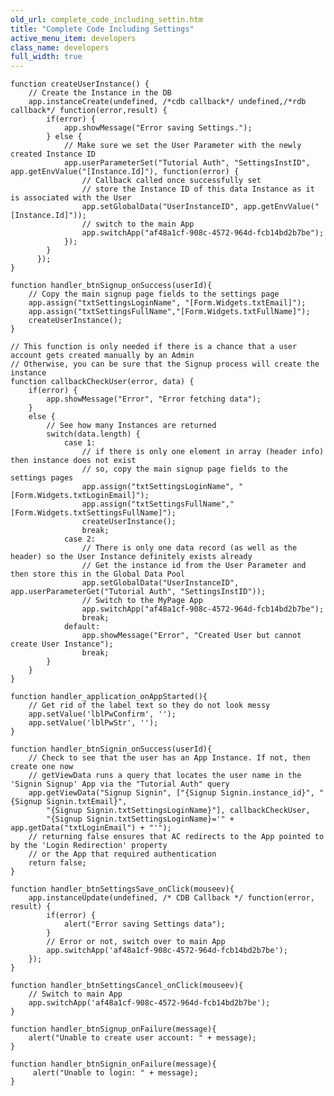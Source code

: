 ```yaml
---
old_url: complete_code_including_settin.htm
title: "Complete Code Including Settings"
active_menu_item: developers
class_name: developers
full_width: true
---
```



     
    function createUserInstance() {
        // Create the Instance in the DB
        app.instanceCreate(undefined, /*cdb callback*/ undefined,/*rdb callback*/ function(error,result) {
            if(error) {
                app.showMessage("Error saving Settings.");
            } else {
                // Make sure we set the User Parameter with the newly created Instance ID
                app.userParameterSet("Tutorial Auth", "SettingsInstID", app.getEnvValue("[Instance.Id]"), function(error) { 
                    // Callback called once successfully set
                    // store the Instance ID of this data Instance as it is associated with the User
                    app.setGlobalData("UserInstanceID", app.getEnvValue("[Instance.Id]"));          
                    // switch to the main App
                    app.switchApp("af48a1cf-908c-4572-964d-fcb14bd2b7be");
                });
            }
          });    
    }
     
    function handler_btnSignup_onSuccess(userId){
        // Copy the main signup page fields to the settings page
        app.assign("txtSettingsLoginName", "[Form.Widgets.txtEmail]");
        app.assign("txtSettingsFullName","[Form.Widgets.txtFullName]");
        createUserInstance();        
    }
     
    // This function is only needed if there is a chance that a user account gets created manually by an Admin
    // Otherwise, you can be sure that the Signup process will create the instance
    function callbackCheckUser(error, data) {
        if(error) {
            app.showMessage("Error", "Error fetching data");
        } 
        else {
            // See how many Instances are returned
            switch(data.length) {
                case 1:
                    // if there is only one element in array (header info) then instance does not exist
                    // so, copy the main signup page fields to the settings pages
                    app.assign("txtSettingsLoginName", "[Form.Widgets.txtLoginEmail]");
                    app.assign("txtSettingsFullName","[Form.Widgets.txtSettingsFullName]");
                    createUserInstance(); 
                    break;
                case 2: 
                    // There is only one data record (as well as the header) so the User Instance definitely exists already
                    // Get the instance id from the User Parameter and then store this in the Global Data Pool
                    app.setGlobalData("UserInstanceID", app.userParameterGet("Tutorial Auth", "SettingsInstID"));
                    // Switch to the MyPage App
                    app.switchApp("af48a1cf-908c-4572-964d-fcb14bd2b7be");                       
                    break;
                default:
                    app.showMessage("Error", "Created User but cannot create User Instance");
                    break;
            }          
        }  
    }
     
    function handler_application_onAppStarted(){
        // Get rid of the label text so they do not look messy
        app.setValue('lblPwConfirm', '');        
        app.setValue('lblPwStr', '');
    }
     
    function handler_btnSignin_onSuccess(userId){
        // Check to see that the user has an App Instance. If not, then create one now
        // getViewData runs a query that locates the user name in the 'Signin Signup' App via the "Tutorial Auth" query
        app.getViewData("Signup Signin", ["{Signup Signin.instance_id}", "{Signup Signin.txtEmail}", 
            "{Signup Signin.txtSettingsLoginName}"], callbackCheckUser,
            "{Signup Signin.txtSettingsLoginName}='" + app.getData("txtLoginEmail") + "'");
        // returning false ensures that AC redirects to the App pointed to by the 'Login Redirection' property 
        // or the App that required authentication
        return false;                
    }
     
    function handler_btnSettingsSave_onClick(mouseev){
        app.instanceUpdate(undefined, /* CDB Callback */ function(error, result) {
            if(error) {
                alert("Error saving Settings data");
            }
            // Error or not, switch over to main App
            app.switchApp('af48a1cf-908c-4572-964d-fcb14bd2b7be');
        });
    }
     
    function handler_btnSettingsCancel_onClick(mouseev){
        // Switch to main App
        app.switchApp('af48a1cf-908c-4572-964d-fcb14bd2b7be');        
    }
     
    function handler_btnSignup_onFailure(message){
        alert("Unable to create user account: " + message);        
    }
     
    function handler_btnSignin_onFailure(message){
         alert("Unable to login: " + message);
    }
     
   

